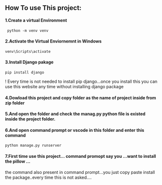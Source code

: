 ## How To use This project:
#### 1.Create a virtual Environment
```
 python -m venv venv

```
#### 2.Activate the Virtual Enviornemnt in Windows
```
venv\Scripts\activate

```
#### 3.Install Django pakage
```
pip install django

```
! Every time is not needed to install pip django...once you install this you can use this website any time without installing django package

#### 4.Dowload this project and copy folder as the name of project inside from zip folder

#### 5.And open the folder and check the manag.py python file is existed inside the project folder.

#### 6.And open command prompt or vscode in this folder and enter this command

```
python manage.py runserver

```

#### 7.First time use this project... command promopt say you ...want to install the pillow ...
the command also present in command prompt...you just copy paste install the package..every time this is not asked....
